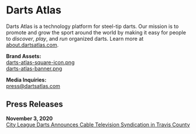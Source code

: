 # Darts Atlas

Darts Atlas is a technology platform for steel-tip darts. Our mission is to promote and grow the sport around the world by making it easy for people to *discover*, _play_, and _run_ organized darts. Learn more at [about.dartsatlas.com](https://about.dartsatlas.com).

**Brand Assets:**  
[darts-atlas-square-icon.png](/brand/darts-atlas-square-icon.png)  
[darts-atlas-banner.png](/brand/darts-atlas-banner.png)

**Media Inquiries:**  
[press@dartsatlas.com](mailto:press@dartsatlas.com)

## Press Releases

**November 3, 2020**  
[City League Darts Announces Cable Television Syndication in Travis County](/press_releases/2020_11_03_city_league_austin_public_cable_tv)

